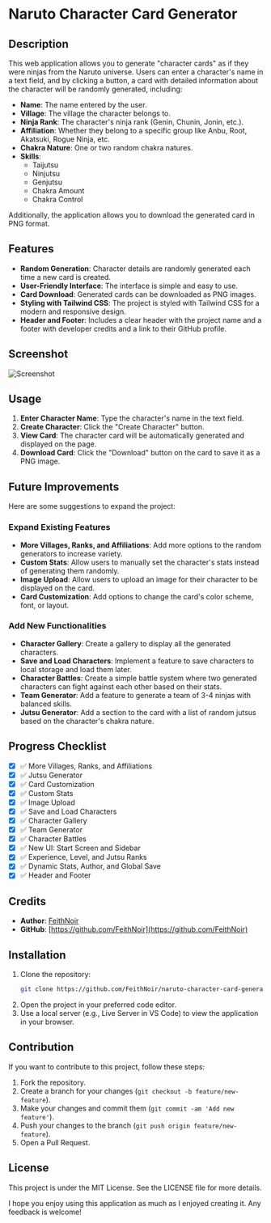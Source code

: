 # Naruto Character Card Generator

## Description

This web application allows you to generate "character cards" as if they were ninjas from the Naruto universe. Users can enter a character's name in a text field, and by clicking a button, a card with detailed information about the character will be randomly generated, including:

- **Name**: The name entered by the user.
- **Village**: The village the character belongs to.
- **Ninja Rank**: The character's ninja rank (Genin, Chunin, Jonin, etc.).
- **Affiliation**: Whether they belong to a specific group like Anbu, Root, Akatsuki, Rogue Ninja, etc.
- **Chakra Nature**: One or two random chakra natures.
- **Skills**:
  - Taijutsu
  - Ninjutsu
  - Genjutsu
  - Chakra Amount
  - Chakra Control

Additionally, the application allows you to download the generated card in PNG format.

## Features

- **Random Generation**: Character details are randomly generated each time a new card is created.
- **User-Friendly Interface**: The interface is simple and easy to use.
- **Card Download**: Generated cards can be downloaded as PNG images.
- **Styling with Tailwind CSS**: The project is styled with Tailwind CSS for a modern and responsive design.
- **Header and Footer**: Includes a clear header with the project name and a footer with developer credits and a link to their GitHub profile.

## Screenshot

![Screenshot](screenshot.png) <!-- Replace this with an actual screenshot if you have one -->

## Usage

1. **Enter Character Name**: Type the character's name in the text field.
2. **Create Character**: Click the "Create Character" button.
3. **View Card**: The character card will be automatically generated and displayed on the page.
4. **Download Card**: Click the "Download" button on the card to save it as a PNG image.

## Future Improvements

Here are some suggestions to expand the project:

### Expand Existing Features

*   **More Villages, Ranks, and Affiliations**: Add more options to the random generators to increase variety.
*   **Custom Stats**: Allow users to manually set the character's stats instead of generating them randomly.
*   **Image Upload**: Allow users to upload an image for their character to be displayed on the card.
*   **Card Customization**: Add options to change the card's color scheme, font, or layout.

### Add New Functionalities

*   **Character Gallery**: Create a gallery to display all the generated characters.
*   **Save and Load Characters**: Implement a feature to save characters to local storage and load them later.
*   **Character Battles**: Create a simple battle system where two generated characters can fight against each other based on their stats.
*   **Team Generator**: Add a feature to generate a team of 3-4 ninjas with balanced skills.
*   **Jutsu Generator**: Add a section to the card with a list of random jutsus based on the character's chakra nature.

## Progress Checklist

- [x] ✅ More Villages, Ranks, and Affiliations
- [x] ✅ Jutsu Generator
- [x] ✅ Card Customization
- [x] ✅ Custom Stats
- [x] ✅ Image Upload
- [x] ✅ Save and Load Characters
- [x] ✅ Character Gallery
- [x] ✅ Team Generator
- [x] ✅ Character Battles
- [x] ✅ New UI: Start Screen and Sidebar
- [x] ✅ Experience, Level, and Jutsu Ranks
- [x] ✅ Dynamic Stats, Author, and Global Save
- [x] ✅ Header and Footer

## Credits

- **Author**: [FeithNoir](https://github.com/FeithNoir)
- **GitHub**: [https://github.com/FeithNoir](https://github.com/FeithNoir)

## Installation

1. Clone the repository:
   ```sh
   git clone https://github.com/FeithNoir/naruto-character-card-generator.git
   ```
2. Open the project in your preferred code editor.
3. Use a local server (e.g., Live Server in VS Code) to view the application in your browser.

## Contribution

If you want to contribute to this project, follow these steps:

1. Fork the repository.
2. Create a branch for your changes (`git checkout -b feature/new-feature`).
3. Make your changes and commit them (`git commit -am 'Add new feature'`).
4. Push your changes to the branch (`git push origin feature/new-feature`).
5. Open a Pull Request.

## License

This project is under the MIT License. See the LICENSE file for more details.

I hope you enjoy using this application as much as I enjoyed creating it. Any feedback is welcome!